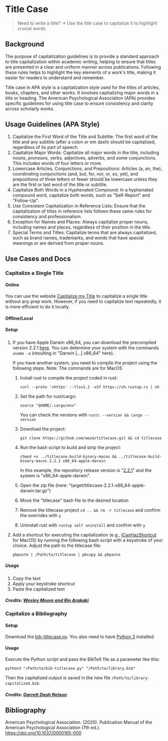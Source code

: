 # Title Case

> Need to write a title? → Use the title case to capitalize it to highlight crucial words

## Background

The purpose of capitalization guidelines is to provide a standard approach to title capitalization within academic writing, helping to ensure that titles are presented in a clear and uniform manner across publications. Following these rules helps to highlight the key elements of a work's title, making it easier for readers to understand and remember.

Title case in APA style is a capitalization style used for the titles of articles, books, chapters, and other works. It involves capitalizing major words in a title or heading. The American Psychological Association (APA) provides specific guidelines for using title case to ensure consistency and clarity across scholarly works. 

## Usage Guidelines (APA Style)
1. Capitalize the First Word of the Title and Subtitle: The first word of the title and any subtitle (after a colon or em dash) should be capitalized, regardless of its part of speech.
2. Capitalize Major Words: Capitalize all major words in the title, including nouns, pronouns, verbs, adjectives, adverbs, and some conjunctions. This includes words of four letters or more.
3. Lowercase Articles, Conjunctions, and Prepositions: Articles (a, an, the), coordinating conjunctions (and, but, for, nor, or, so, yet), and prepositions of three letters or fewer should be lowercase unless they are the first or last word of the title or subtitle.
4. Capitalize Both Words in a Hyphenated Compound: In a hyphenated compound word, capitalize both words, such as "Self-Report" and "Follow-Up".
5. Use Consistent Capitalization in Reference Lists: Ensure that the capitalization of titles in reference lists follows these same rules for consistency and professionalism.
6. Exception for Names and Places: Always capitalize proper nouns, including names and places, regardless of their position in the title.
7. Special Terms and Titles: Capitalize terms that are always capitalized, such as brand names, trademarks, and words that have special meanings or are derived from proper nouns.

## Use Cases and Docs
### **Capitalize a Single Title**
#### **Online**
    
You can use the website [Capitalize my Title](https://capitalizemytitle.com/#APAStyle) to capitalize a single title without any prep work. However, if you need to capitalize text repeatedly, it is more efficient to do it locally. 

#### **Offline/Local**
##### Setup 
1. If you have Apple Darwin x86_64, you can download the precompiled version 2.2.1 [here](https://github.com/lgiesen/title-case/blob/main/titlecase-v221-x86_64-apple-darwin). You can determine your system with the commands
    `uname -a` (resulting in "Darwin [...] x86_64" here).
    <!-- Alternatively, you can download it from the original repository for [version 1.1.0 for Apple Darwin](https://releases.wezm.net/titlecase/1.1.0/titlecase-1.1.0-x86_64-apple-darwin.tar.gz) file.  -->
    If you have another system, you need to compile the project using the following steps. Note: The commands are for MacOS

    1. Install rust to compile the project coded in rust: 

        `curl --proto '=https' --tlsv1.2 -sSf https://sh.rustup.rs | sh`
    
    2. Set the path for rust/cargo: 
        
        `source "$HOME/.cargo/env"`
        
        You can check the versions with `rustc --version && cargo --version`

    3. Download the project: 
        
        `git clone https://github.com/wezm/titlecase.git && cd titlecase`

    4. Run the bash script to build and strip the project: 
        
        `chmod +x ../titlecase-build-binary-macos && ../titlecase-build-binary-macos 2.2.1 x86_64-apple-darwin` 
        
        In this example, the repository release version is 
        "[2.2.1](https://github.com/wezm/titlecase/releases/tag/v2.2.1)"
        and the system is "x86_64-apple-darwin".

    5. Open the zip file (here: "target/titlecase-2.2.1-x86_64-apple-darwin.tar.gz")

    6. Move the "titlecase" bash file to the desired location

    7. Remove the titlecase project `cd .. && rm -r titlecase` and confirm the overrides with `y`

    8. Uninstall rust with `rustup self uninstall` and confirm with `y`



2. Add a shortcut for executing the capitalization (e.g., [iCanHazShortcut](https://github.com/deseven/iCanHazShortcut/releases/download/1.3.0/ichs.dmg) for MacOS) by running the following bash script with a keystroke of your choice. Adjust the path to the titlecase file:

    `pbpaste | /Path/to/titlecase | pbcopy && pbpaste`
##### Usage
1. Copy the text
2. Apply your keystroke shortcut
3. Paste the capitalized text

##### Credits: [Wesley Moore and Rin Arakaki](https://github.com/wezm/titlecase)

### **Capitalize a Bibliography**
#### Setup

Download the [bib-titlecase.py](https://github.com/lgiesen/title-case/blob/main/bib-titlecase.py). You also need to have [Python 3](https://www.python.org/downloads/) installed.

#### Usage
Execute the Python script and pass the BibTeX file as a parameter like this:

`python3 "/Path/to/bib-titlecase.py" "/Path/to/library.bib"`

Then the capitalized output is saved in the new file `/Path/to/library-capitalized.bib`. 

##### Credits: [Garrett Dash Nelson](https://gist.github.com/garrettdashnelson/af0f8307393da37c6f94eda8c4613a4f)

## Bibliography

American Psychological Association. (2020). Publication Manual of the American Psychological Association (7th ed.). https://doi.org/10.1037/0000165-000